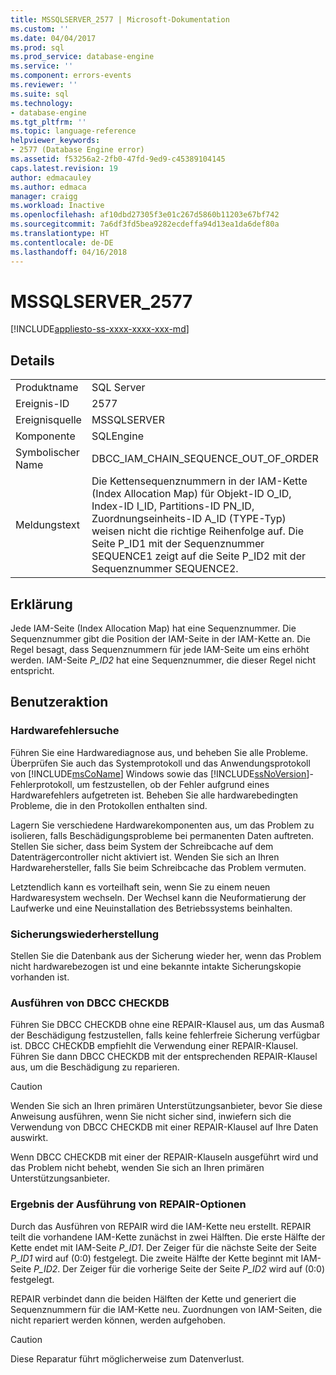 ```yaml
---
title: MSSQLSERVER_2577 | Microsoft-Dokumentation
ms.custom: ''
ms.date: 04/04/2017
ms.prod: sql
ms.prod_service: database-engine
ms.service: ''
ms.component: errors-events
ms.reviewer: ''
ms.suite: sql
ms.technology:
- database-engine
ms.tgt_pltfrm: ''
ms.topic: language-reference
helpviewer_keywords:
- 2577 (Database Engine error)
ms.assetid: f53256a2-2fb0-47fd-9ed9-c45389104145
caps.latest.revision: 19
author: edmacauley
ms.author: edmaca
manager: craigg
ms.workload: Inactive
ms.openlocfilehash: af10dbd27305f3e01c267d5860b11203e67bf742
ms.sourcegitcommit: 7a6df3fd5bea9282ecdeffa94d13ea1da6def80a
ms.translationtype: HT
ms.contentlocale: de-DE
ms.lasthandoff: 04/16/2018
---
```

# <a name="mssqlserver2577"></a>MSSQLSERVER_2577
[!INCLUDE[appliesto-ss-xxxx-xxxx-xxx-md](../../includes/appliesto-ss-xxxx-xxxx-xxx-md.md)]
  
## <a name="details"></a>Details  
  
|||  
|-|-|  
|Produktname|SQL Server|  
|Ereignis-ID|2577|  
|Ereignisquelle|MSSQLSERVER|  
|Komponente|SQLEngine|  
|Symbolischer Name|DBCC_IAM_CHAIN_SEQUENCE_OUT_OF_ORDER|  
|Meldungstext|Die Kettensequenznummern in der IAM-Kette (Index Allocation Map) für Objekt-ID O_ID, Index-ID I_ID, Partitions-ID PN_ID, Zuordnungseinheits-ID A_ID (TYPE-Typ) weisen nicht die richtige Reihenfolge auf. Die Seite P_ID1 mit der Sequenznummer SEQUENCE1 zeigt auf die Seite P_ID2 mit der Sequenznummer SEQUENCE2.|  
  
## <a name="explanation"></a>Erklärung  
Jede IAM-Seite (Index Allocation Map) hat eine Sequenznummer. Die Sequenznummer gibt die Position der IAM-Seite in der IAM-Kette an. Die Regel besagt, dass Sequenznummern für jede IAM-Seite um eins erhöht werden. IAM-Seite *P_ID2* hat eine Sequenznummer, die dieser Regel nicht entspricht.  
  
## <a name="user-action"></a>Benutzeraktion  
  
### <a name="look-for-hardware-failure"></a>Hardwarefehlersuche  
Führen Sie eine Hardwarediagnose aus, und beheben Sie alle Probleme. Überprüfen Sie auch das Systemprotokoll und das Anwendungsprotokoll von [!INCLUDE[msCoName](../../includes/msconame-md.md)] Windows sowie das [!INCLUDE[ssNoVersion](../../includes/ssnoversion-md.md)]-Fehlerprotokoll, um festzustellen, ob der Fehler aufgrund eines Hardwarefehlers aufgetreten ist. Beheben Sie alle hardwarebedingten Probleme, die in den Protokollen enthalten sind.  
  
Lagern Sie verschiedene Hardwarekomponenten aus, um das Problem zu isolieren, falls Beschädigungsprobleme bei permanenten Daten auftreten. Stellen Sie sicher, dass beim System der Schreibcache auf dem Datenträgercontroller nicht aktiviert ist. Wenden Sie sich an Ihren Hardwarehersteller, falls Sie beim Schreibcache das Problem vermuten.  
  
Letztendlich kann es vorteilhaft sein, wenn Sie zu einem neuen Hardwaresystem wechseln. Der Wechsel kann die Neuformatierung der Laufwerke und eine Neuinstallation des Betriebssystems beinhalten.  
  
### <a name="restore-from-backup"></a>Sicherungswiederherstellung  
Stellen Sie die Datenbank aus der Sicherung wieder her, wenn das Problem nicht hardwarebezogen ist und eine bekannte intakte Sicherungskopie vorhanden ist.  
  
### <a name="run-dbcc-checkdb"></a>Ausführen von DBCC CHECKDB  
Führen Sie DBCC CHECKDB ohne eine REPAIR-Klausel aus, um das Ausmaß der Beschädigung festzustellen, falls keine fehlerfreie Sicherung verfügbar ist. DBCC CHECKDB empfiehlt die Verwendung einer REPAIR-Klausel. Führen Sie dann DBCC CHECKDB mit der entsprechenden REPAIR-Klausel aus, um die Beschädigung zu reparieren.  
  
> [!CAUTION]  
> Wenden Sie sich an Ihren primären Unterstützungsanbieter, bevor Sie diese Anweisung ausführen, wenn Sie nicht sicher sind, inwiefern sich die Verwendung von DBCC CHECKDB mit einer REPAIR-Klausel auf Ihre Daten auswirkt.  
  
Wenn DBCC CHECKDB mit einer der REPAIR-Klauseln ausgeführt wird und das Problem nicht behebt, wenden Sie sich an Ihren primären Unterstützungsanbieter.  
  
### <a name="results-of-running-repair-options"></a>Ergebnis der Ausführung von REPAIR-Optionen  
Durch das Ausführen von REPAIR wird die IAM-Kette neu erstellt. REPAIR teilt die vorhandene IAM-Kette zunächst in zwei Hälften. Die erste Hälfte der Kette endet mit IAM-Seite *P_ID1*. Der Zeiger für die nächste Seite der Seite *P_ID1* wird auf (0:0) festgelegt. Die zweite Hälfte der Kette beginnt mit IAM-Seite *P_ID2*. Der Zeiger für die vorherige Seite der Seite *P_ID2* wird auf (0:0) festgelegt.  
  
REPAIR verbindet dann die beiden Hälften der Kette und generiert die Sequenznummern für die IAM-Kette neu. Zuordnungen von IAM-Seiten, die nicht repariert werden können, werden aufgehoben.  
  
> [!CAUTION]  
> Diese Reparatur führt möglicherweise zum Datenverlust.  
  
